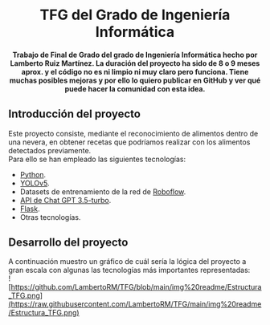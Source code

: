 <h1 align="center">
  <br>
  TFG del Grado de Ingeniería Informática
  <br>
</h1>


<h4 align="center">
  Trabajo de Final de Grado del grado de Ingeniería Informática hecho por Lamberto Ruiz Martínez. La duración del proyecto ha sido de 8 o 9 meses aprox. y el código no es ni limpio ni muy claro pero funciona. Tiene muchas posibles mejoras y por ello lo quiero publicar en GitHub y ver qué puede hacer la comunidad con esta idea.
</h4>

## Introducción del proyecto
Este proyecto consiste, mediante el reconocimiento de alimentos dentro de una nevera, en obtener recetas que podríamos realizar con los alimentos detectados previamente.<br>
Para ello se han empleado las siguientes tecnologías:
* <a href="https://www.python.org/">Python</a>.
* <a href="https://github.com/ultralytics/yolov5">YOLOv5</a>.
* Datasets de entrenamiento de la red de <a href="https://roboflow.com/">Roboflow</a>.
* <a href="https://openai.com/">API de Chat GPT 3.5-turbo</a>.
* <a href="https://flask.palletsprojects.com/en/2.3.x/">Flask</a>.
* Otras tecnologías.

## Desarrollo del proyecto
A continuación muestro un gráfico de cuál sería la lógica del proyecto a gran escala con algunas las tecnologías más importantes representadas:
<br>
![https://github.com/LambertoRM/TFG/blob/main/img%20readme/Estructura_TFG.png](https://raw.githubusercontent.com/LambertoRM/TFG/main/img%20readme/Estructura_TFG.png)
